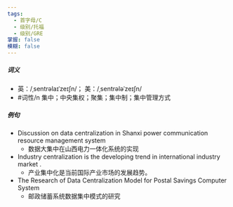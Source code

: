 ```yaml
---
tags:
  - 首字母/C
  - 级别/托福
  - 级别/GRE
掌握: false
模糊: false
---
```

##### 词义
- 英：/ˌsentrəlaɪˈzeɪʃn/； 美：/ˌsentrələˈzeɪʃn/
- #词性/n  集中；中央集权；聚集；集中制；集中管理方式
##### 例句
- Discussion on data centralization in Shanxi power communication resource management system
	- 数据大集中在山西电力一体化系统的实现
- Industry centralization is the developing trend in international industry market .
	- 产业集中化是当前国际产业市场的发展趋势。
- The Research of Data Centralization Model for Postal Savings Computer System
	- 邮政储蓄系统数据集中模式的研究
